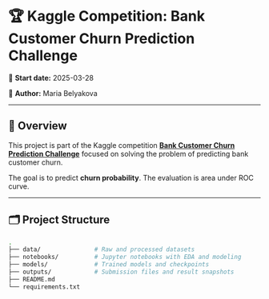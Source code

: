 # 🏆 Kaggle Competition: Bank Customer Churn Prediction Challenge

📅 **Start date:** 2025-03-28

👤 **Author:** Maria Belyakova

---

## 📌 Overview

This project is part of the Kaggle competition [**Bank Customer Churn Prediction Challenge**](https://www.kaggle.com/competitions/bank-customer-churn-prediction-challenge/overview) focused on solving the problem of predicting bank customer churn.

The goal is to predict **churn probability**.
The evaluation is area under ROC curve.

---

## 🗂️ Project Structure

```bash
.
├── data/               # Raw and processed datasets
├── notebooks/          # Jupyter notebooks with EDA and modeling
├── models/             # Trained models and checkpoints
├── outputs/            # Submission files and result snapshots
├── README.md
└── requirements.txt
